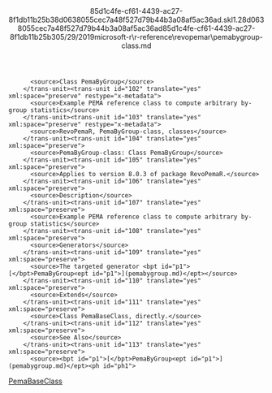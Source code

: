<?xml version="1.0"?><xliff version="1.2" xmlns="urn:oasis:names:tc:xliff:document:1.2" xmlns:xsi="http://www.w3.org/2001/XMLSchema-instance" xsi:schemaLocation="urn:oasis:names:tc:xliff:document:1.2 xliff-core-1.2-transitional.xsd"><file datatype="xml" original="pemabygroup-class.md" source-language="en-US" target-language="en-US"><header><tool tool-id="mdxliff" tool-name="mdxliff" tool-version="1.0-8ab897d" tool-company="Microsoft" /><xliffext:skl_file_name xmlns:xliffext="urn:microsoft:content:schema:xliffextensions">85d1c4fe-cf61-4439-ac27-8f1db11b25b38d0638055cec7a48f527d79b44b3a08af5ac36ad.skl</xliffext:skl_file_name><xliffext:version xmlns:xliffext="urn:microsoft:content:schema:xliffextensions">1.2</xliffext:version><xliffext:ms.openlocfilehash xmlns:xliffext="urn:microsoft:content:schema:xliffextensions">8d0638055cec7a48f527d79b44b3a08af5ac36ad</xliffext:ms.openlocfilehash><xliffext:ms.sourcegitcommit xmlns:xliffext="urn:microsoft:content:schema:xliffextensions">85d1c4fe-cf61-4439-ac27-8f1db11b25b3</xliffext:ms.sourcegitcommit><xliffext:ms.lasthandoff xmlns:xliffext="urn:microsoft:content:schema:xliffextensions">05/29/2019</xliffext:ms.lasthandoff><xliffext:ms.openlocfilepath xmlns:xliffext="urn:microsoft:content:schema:xliffextensions">microsoft-r\r-reference\revopemar\pemabygroup-class.md</xliffext:ms.openlocfilepath></header><body><group id="content" extype="content"><trans-unit id="101" translate="yes" xml:space="preserve" restype="x-metadata">
          <source>Class PemaByGroup</source>
        </trans-unit><trans-unit id="102" translate="yes" xml:space="preserve" restype="x-metadata">
          <source>Example PEMA reference class to compute arbitrary by-group statistics</source>
        </trans-unit><trans-unit id="103" translate="yes" xml:space="preserve" restype="x-metadata">
          <source>RevoPemaR, PemaByGroup-class, classes</source>
        </trans-unit><trans-unit id="104" translate="yes" xml:space="preserve">
          <source>PemaByGroup-class: Class PemaByGroup</source>
        </trans-unit><trans-unit id="105" translate="yes" xml:space="preserve">
          <source>Applies to version 8.0.3 of package RevoPemaR.</source>
        </trans-unit><trans-unit id="106" translate="yes" xml:space="preserve">
          <source>Description</source>
        </trans-unit><trans-unit id="107" translate="yes" xml:space="preserve">
          <source>Example PEMA reference class to compute arbitrary by-group statistics</source>
        </trans-unit><trans-unit id="108" translate="yes" xml:space="preserve">
          <source>Generators</source>
        </trans-unit><trans-unit id="109" translate="yes" xml:space="preserve">
          <source>The targeted generator <bpt id="p1">[</bpt>PemaByGroup<ept id="p1">](pemabygroup.md)</ept></source>
        </trans-unit><trans-unit id="110" translate="yes" xml:space="preserve">
          <source>Extends</source>
        </trans-unit><trans-unit id="111" translate="yes" xml:space="preserve">
          <source>Class PemaBaseClass, directly.</source>
        </trans-unit><trans-unit id="112" translate="yes" xml:space="preserve">
          <source>See Also</source>
        </trans-unit><trans-unit id="113" translate="yes" xml:space="preserve">
          <source><bpt id="p1">[</bpt>PemaByGroup<ept id="p1">](pemabygroup.md)</ept><ph id="ph1">
</ph><bpt id="p2">[</bpt>PemaBaseClass<ept id="p2">](pemabaseclass.md)</ept></source>
        </trans-unit></group></body></file></xliff>